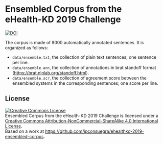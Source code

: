 # Ensembled Corpus from the eHealth-KD 2019 Challenge
[![DOI](https://zenodo.org/badge/265787322.svg)](https://zenodo.org/badge/latestdoi/265787322)

The corpus is made of 8000 automatically annotated sentences. It is organized as follows:

- `data/ensemble.txt`, the collection of plain text sentences; one sentence per line.
- `data/ensemble.ann`, the collection of annotations in brat standoff format (https://brat.nlplab.org/standoff.html).
- `data/ensemble.scr`, the collection of agreement score between the ensembled systems in the corresponding sentences; one score per line.

## License

<a rel="license" href="http://creativecommons.org/licenses/by-nc-sa/4.0/"><img alt="Creative Commons License" style="border-width:0" src="https://i.creativecommons.org/l/by-nc-sa/4.0/88x31.png" /></a><br /><span xmlns:dct="http://purl.org/dc/terms/" property="dct:title">Ensembled Corpus from the eHealth-KD 2019 Challenge</span> is licensed under a <a rel="license" href="http://creativecommons.org/licenses/by-nc-sa/4.0/">Creative Commons Attribution-NonCommercial-ShareAlike 4.0 International License</a>.<br />Based on a work at <a xmlns:dct="http://purl.org/dc/terms/" href="https://github.com/jpconsuegra/ehealthkd-2019-ensembled-corpus" rel="dct:source">https://github.com/jpconsuegra/ehealthkd-2019-ensembled-corpus</a>.
